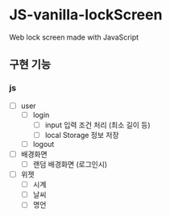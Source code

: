 # JS-vanilla-lockScreen
 Web lock screen made with JavaScript

## 구현 기능
### js
  - [ ] user
    - [ ] login
      - [ ] input 입력 조건 처리 (최소 길이 등)
      - [ ] local Storage 정보 저장
    - [ ] logout
  - [ ] 배경화면
    - [ ] 랜덤 배경화면 (로그인시)
  - [ ] 위젯
    - [ ] 시계
    - [ ] 날씨
    - [ ] 명언
